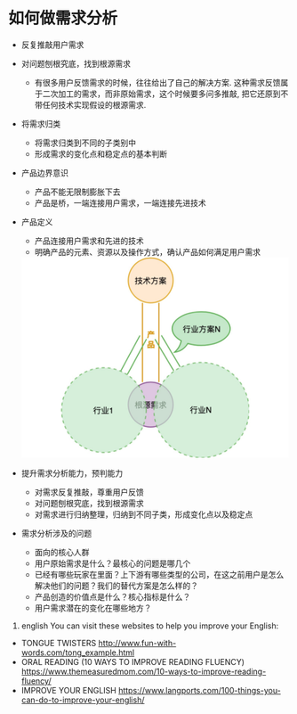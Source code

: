 # 如何做需求分析
+ 反复推敲用户需求
+ 对问题刨根究底，找到根源需求
    - 有很多用户反馈需求的时候，往往给出了自己的解决方案. 这种需求反馈属于二次加工的需求，而非原始需求，这个时候要多问多推敲, 把它还原到不带任何技术实现假设的根源需求.
+ 将需求归类
    + 将需求归类到不同的子类别中
    + 形成需求的变化点和稳定点的基本判断

+ 产品边界意识
    - 产品不能无限制膨胀下去
    - 产品是桥，一端连接用户需求，一端连接先进技术
+ 产品定义
    - 产品连接用户需求和先进的技术
    - 明确产品的元素、资源以及操作方式，确认产品如何满足用户需求
    <img src="img/product.jpg">
+ 提升需求分析能力，预判能力
    - 对需求反复推敲，尊重用户反馈
    - 对问题刨根究底，找到根源需求
    - 对需求进行归纳整理，归纳到不同子类，形成变化点以及稳定点
+ 需求分析涉及的问题
    - 面向的核心人群
    - 用户原始需求是什么？最核心的问题是哪几个
    - 已经有哪些玩家在里面？上下游有哪些类型的公司，在这之前用户是怎么解决他们的问题？我们的替代方案是怎么样的？
    - 产品创造的价值点是什么？核心指标是什么？
    - 用户需求潜在的变化在哪些地方？


1. english
You can visit these websites to help you improve your English:
- TONGUE TWISTERS
http://www.fun-with-words.com/tong_example.html
- ORAL READING (10 WAYS TO IMPROVE READING FLUENCY)
https://www.themeasuredmom.com/10-ways-to-improve-reading-fluency/
- IMPROVE YOUR ENGLISH
https://www.langports.com/100-things-you-can-do-to-improve-your-english/